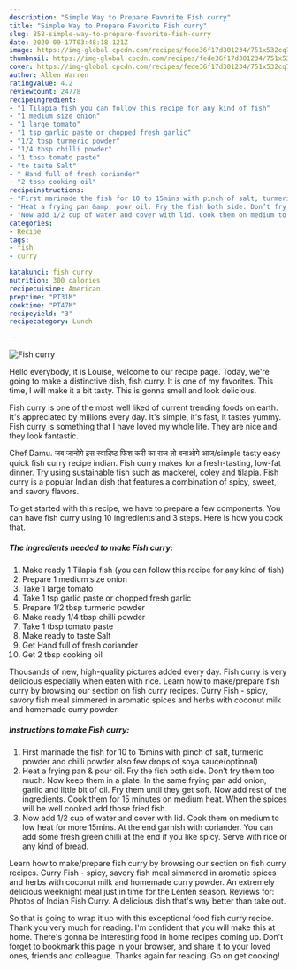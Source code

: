 ```yaml
---
description: "Simple Way to Prepare Favorite Fish curry"
title: "Simple Way to Prepare Favorite Fish curry"
slug: 858-simple-way-to-prepare-favorite-fish-curry
date: 2020-09-17T03:48:18.121Z
image: https://img-global.cpcdn.com/recipes/fede36f17d301234/751x532cq70/fish-curry-recipe-main-photo.jpg
thumbnail: https://img-global.cpcdn.com/recipes/fede36f17d301234/751x532cq70/fish-curry-recipe-main-photo.jpg
cover: https://img-global.cpcdn.com/recipes/fede36f17d301234/751x532cq70/fish-curry-recipe-main-photo.jpg
author: Allen Warren
ratingvalue: 4.2
reviewcount: 24778
recipeingredient:
- "1 Tilapia fish you can follow this recipe for any kind of fish"
- "1 medium size onion"
- "1 large tomato"
- "1 tsp garlic paste or chopped fresh garlic"
- "1/2 tbsp turmeric powder"
- "1/4 tbsp chilli powder"
- "1 tbsp tomato paste"
- "to taste Salt"
- " Hand full of fresh coriander"
- "2 tbsp cooking oil"
recipeinstructions:
- "First marinade the fish for 10 to 15mins with pinch of salt, turmeric powder and chilli powder also few drops of soya sauce(optional)"
- "Heat a frying pan &amp; pour oil. Fry the fish both side. Don’t fry them too much. Now keep them in a plate. In the same frying pan add onion, garlic and little bit of oil. Fry them until they get soft. Now add rest of the ingredients. Cook them for 15 minutes on medium heat. When the spices will be well cooked add those fried fish."
- "Now add 1/2 cup of water and cover with lid. Cook them on medium to low heat for more 15mins. At the end garnish with coriander. You can add some fresh green chilli at the end if you like spicy. Serve with rice or any kind of bread."
categories:
- Recipe
tags:
- fish
- curry

katakunci: fish curry 
nutrition: 300 calories
recipecuisine: American
preptime: "PT31M"
cooktime: "PT47M"
recipeyield: "3"
recipecategory: Lunch

---
```



![Fish curry](https://img-global.cpcdn.com/recipes/fede36f17d301234/751x532cq70/fish-curry-recipe-main-photo.jpg)

Hello everybody, it is Louise, welcome to our recipe page. Today, we're going to make a distinctive dish, fish curry. It is one of my favorites. This time, I will make it a bit tasty. This is gonna smell and look delicious.

Fish curry is one of the most well liked of current trending foods on earth. It's appreciated by millions every day. It's simple, it's fast, it tastes yummy. Fish curry is something that I have loved my whole life. They are nice and they look fantastic.

Chef Damu. जब जानोगे इस स्वादिष्ट फिश करी का राज तो बनाओगे आज/simple tasty easy quick fish curry recipe indian. Fish curry makes for a fresh-tasting, low-fat dinner. Try using sustainable fish such as mackerel, coley and tilapia. Fish curry is a popular Indian dish that features a combination of spicy, sweet, and savory flavors.


To get started with this recipe, we have to prepare a few components. You can have fish curry using 10 ingredients and 3 steps. Here is how you cook that.

<!--inarticleads1-->

##### The ingredients needed to make Fish curry:

1. Make ready 1 Tilapia fish (you can follow this recipe for any kind of fish)
1. Prepare 1 medium size onion
1. Take 1 large tomato
1. Take 1 tsp garlic paste or chopped fresh garlic
1. Prepare 1/2 tbsp turmeric powder
1. Make ready 1/4 tbsp chilli powder
1. Take 1 tbsp tomato paste
1. Make ready to taste Salt
1. Get  Hand full of fresh coriander
1. Get 2 tbsp cooking oil


Thousands of new, high-quality pictures added every day. Fish curry is very delicious especially when eaten with rice. Learn how to make/prepare fish curry by browsing our section on fish curry recipes. Curry Fish - spicy, savory fish meal simmered in aromatic spices and herbs with coconut milk and homemade curry powder. 

<!--inarticleads2-->

##### Instructions to make Fish curry:

1. First marinade the fish for 10 to 15mins with pinch of salt, turmeric powder and chilli powder also few drops of soya sauce(optional)
1. Heat a frying pan &amp; pour oil. Fry the fish both side. Don’t fry them too much. Now keep them in a plate. In the same frying pan add onion, garlic and little bit of oil. Fry them until they get soft. Now add rest of the ingredients. Cook them for 15 minutes on medium heat. When the spices will be well cooked add those fried fish.
1. Now add 1/2 cup of water and cover with lid. Cook them on medium to low heat for more 15mins. At the end garnish with coriander. You can add some fresh green chilli at the end if you like spicy. Serve with rice or any kind of bread.


Learn how to make/prepare fish curry by browsing our section on fish curry recipes. Curry Fish - spicy, savory fish meal simmered in aromatic spices and herbs with coconut milk and homemade curry powder. An extremely delicious weeknight meal just in time for the Lenten season. Reviews for: Photos of Indian Fish Curry. A delicious dish that&#39;s way better than take out. 

So that is going to wrap it up with this exceptional food fish curry recipe. Thank you very much for reading. I'm confident that you will make this at home. There's gonna be interesting food in home recipes coming up. Don't forget to bookmark this page in your browser, and share it to your loved ones, friends and colleague. Thanks again for reading. Go on get cooking!

